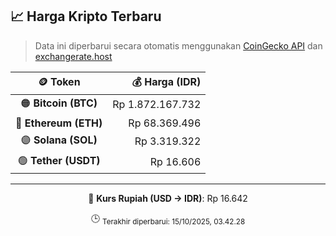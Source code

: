 

<!-- HARGA_KRIPTO -->
## 📈 Harga Kripto Terbaru

> Data ini diperbarui secara otomatis menggunakan [CoinGecko API](https://www.coingecko.com/) dan [exchangerate.host](https://exchangerate.host/)

<div align="center">

| 🪙 Token | 💰 Harga (IDR) |
|:------:|---------------:|
| 🟠 **Bitcoin (BTC)**   | Rp 1.872.167.732 |
| 🔵 **Ethereum (ETH)**  | Rp 68.369.496 |
| 🟣 **Solana (SOL)**    | Rp 3.319.322 |
| 🟢 **Tether (USDT)**   | Rp 16.606 |

---

💱 **Kurs Rupiah (USD → IDR)**: Rp 16.642

🕒 <sub>Terakhir diperbarui: 15/10/2025, 03.42.28</sub>

</div>
<!-- /HARGA_KRIPTO -->
